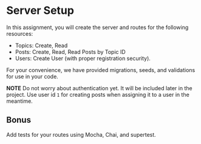 # Server Setup

In this assignment, you will create the server and routes for the following resources:

* Topics: Create, Read
* Posts: Create, Read, Read Posts by Topic ID
* Users: Create User (with proper registration security).

For your convenience, we have provided migrations, seeds, and validations for use in your code.

**NOTE** Do not worry about authentication yet. It will be included later in the project. Use user id `1` for creating posts when assigning it to a user in the meantime.

## Bonus

Add tests for your routes using Mocha, Chai, and supertest.
